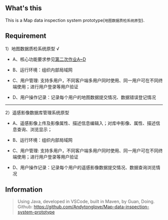 ## What's this

This is a Map data inspection system prototype(`地图数据质检系统原型`).

## Requirement

1）地图数据质检系统原型 √

- A、核心功能要求参见[第二次作业A~D](https://github.com/Andytonglove/maptesttool-maven)

- B、运行环境：组织内部局域网

- C、用户管理: 支持多用户，不同客户端多用户同时使用、同一用户可在不同终端使用；进行用户登录等用户验证

- D、用户操作记录：记录每个用户的地图数据提交情况、数据错误登记情况

---

2）遥感影像数据库管理系统原型

- A、遥感影像上传及影像属性、描述信息编辑入；对库中影像、属性、描述信息查询、浏览显示；

- B、运行环境：组织内部局域网

- C、用户管理: 支持多用户，不同客户端多用户同时使用、同一用户可在不同终端使用；进行用户登录等用户验证

- D、用户操作记录：记录每个用户的遥感影像数据提交情况、数据查询浏览情况

## Information

> Using Java, developed in VSCode, built in Maven, by Guan, Doing.
> Github: https://github.com/Andytonglove/Map-data-inspection-system-prototype